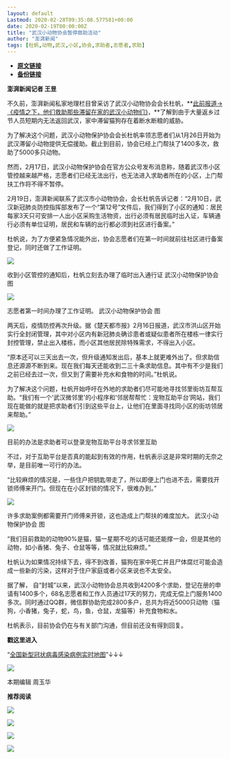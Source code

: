 ```yaml
---
layout: default
Lastmod: 2020-02-28T09:35:08.577581+00:00
date: 2020-02-19T00:00:00Z
title: "武汉小动物协会暂停救助活动"
author: "澎湃新闻"
tags: [杜帆,动物,武汉,小区,协会,求助者,志愿者,求助]
---
```


* [**原文链接**](http://mp.weixin.qq.com/s?__biz=MjM5MzI5NTU3MQ==&mid=2651586761&idx=3&sn=14026ddaedb8a16fc8fc93c02b089b9e&chksm=bd619d758a1614634000addd036d01681ac12cca57c4623ba5ccfd21081dfb7a30f1f2e19c19#rd)
* [**备份链接**](http://archive.today/weYkG)


**澎湃新闻记者 王昱**

  

不久前，澎湃新闻私家地理栏目曾采访了武汉小动物协会会长杜帆，**[此前报道→《疫情之下，他们救助那些滞留在家的武汉小动物们》](https://www.thepaper.cn/newsDetail_forward_5761909)，**了解到由于大量返乡过节人员短期内无法返回武汉，家中滞留猫狗存在着断水断粮的威胁。

  

为了解决这个问题，武汉小动物保护协会会长杜帆率领志愿者们从1月26日开始为武汉滞留小动物提供无偿援助。截止到目前，协会已经上门帮扶了1400多次，救助了5000多只动物。

然而，2月17日，武汉小动物保护协会在官方公众号发布消息称，随着武汉市小区管控越来越严格，志愿者们已经无法出行，也无法进入求助者所在的小区，上门帮扶工作将不得不暂停。

2月19日，澎湃新闻联系了武汉市小动物协会，会长杜帆告诉记者：“2月10日，武汉新冠肺炎防控指挥部发布了一个“第12号”文件后，我们得到了小区的通知：居民每家3天只可安排一人出小区采购生活物资，出行必须有居民临时出入证，车辆通行必须有单位证明，居民和车辆的出行都必须到社区进行备案。”

杜帆说，为了方便紧急情况能外出，协会志愿者们在第一时间就前往社区进行备案登记，同时还做了工作证明。

  

![](/images/post/f298101a105bfdff065d738e041c8320.jpg)

收到小区管控的通知后，杜帆立刻去办理了临时出入通行证 武汉小动物保护协会 图

  

![](/images/post/9b41b484fa16467fc69121e63a4cf1e7.jpg)

志愿者第一时间办理了工作证明。 武汉小动物保护协会 图  
  

两天后，疫情防控再次升级。据《楚天都市报》2月16日报道，武汉市洪山区开始实行全封闭管理，其中对小区内有新冠肺炎确诊患者或疑似患者所在楼栋一律实行封控管理，禁止出入楼栋，而小区其他居民除特殊需求，不得出入小区。

“原本还可以三天出去一次，但升级通知发出后，基本上就更难外出了。但求助信息还源源不断到来。现在我们每天还能收到二三十条求助信息。其中有不少是我们之前已经去过一次，但又到了需要补充水和食物的时间。”杜帆说。

为了解决这个问题，杜帆开始呼吁在外地的求助者们尽可能地寻找邻里街坊互帮互助。“我们有一个'武汉微邻里'的小程序和‘邻居帮帮忙：宠物互助平台’网站，我们现在能做的就是把求助者们引到这些平台上，让他们在里面寻找同小区的街坊领居来帮助。”

  

![](/images/post/9ef80d7fd3721ed638b582f0bd44f658.jpg)

目前的办法是求助者可以登录宠物互助平台寻求邻里互助  
  

不过，对于互助平台是否真的能起到有效的作用，杜帆表示这是非常时期的无奈之举，是目前唯一可行的办法。

“比较麻烦的情况是，一些住户把钥匙带走了，所以即便上门也进不去，需要找开锁师傅来开门。但现在在小区封锁的情况下，很难办到。”

  

![](/images/post/c3ae71dc7dc35632ccd45207c645aa98.jpg)

许多求助案例都需要开门师傅来开锁，这也造成上门帮扶的难度加大。 武汉小动物保护协会 图  
  

“我们目前救助的动物90%是猫，猫一星期不吃的话可能还能撑一会，但是其他的动物，如小香猪、兔子、仓鼠等等，情况就比较麻烦。”

杜帆认为如果情况持续下去，得不到改善，猫狗在家中死亡并且尸体腐烂可能会造成一些新的污染，这样对于住户家庭或者小区来说也不太安全。

据了解， 自“封城”以来，武汉小动物协会总共收到4200多个求助，登记在册的申请有1400多个，68名志愿者和工作人员通过17天的努力，完成无偿上门服务1400多次。同时通过QQ群，微信群协助完成2800多户，总共为将近5000只动物（猫狗，小香猪，兔子，蛇，鸟，鱼，仓鼠，龙猫等）补充食物和水。

杜帆表示，目前协会仍在与有关部门沟通，但目前还没有得到回复。

  

**戳这里进入**

“[全国新型冠状病毒感染病例实时地图](http://projects.thepaper.cn/thepaper-cases/839studio/feiyan/)”↓↓↓

[![](/images/post/15a4bc01c19b9e56f61d4f79069e4c63.jpg)](http://projects.thepaper.cn/thepaper-cases/839studio/feiyan/)

  

本期编辑 周玉华  

  

**推荐阅读**

  

[![](/images/post/6c8a6322a108bdcfa23942f4ea70d6f8.jpg)](http://mp.weixin.qq.com/s?__biz=MjM5MzI5NTU3MQ==&mid=2651582049&idx=2&sn=d4e0bd334eaf5e0e31378f3c03039b0c&chksm=bd6673dd8a11facb3944ac9acda5c255a363f1e0063d1eb68d0bffd93b036eeb5ec93575ad6e&scene=21#wechat_redirect)

[![](/images/post/d9b2979523c085a8e87ed5b7376db19d.jpg)](http://mp.weixin.qq.com/s?__biz=MjM5MzI5NTU3MQ==&mid=2651582994&idx=1&sn=17a647fb138df32092f2e3e8bda9f32c&chksm=bd666fae8a11e6b8de57273e6555d29b3caeab1cc387b3acaa860b49e8cafe52b3a8cb2d37db&scene=21#wechat_redirect)

[![](/images/post/65c5c2be42482f1d7439c715bea9218c.jpg)](http://mp.weixin.qq.com/s?__biz=MjM5MzI5NTU3MQ==&mid=2651581366&idx=1&sn=c530e7b9f67d0752b8ba5883493c6cd3&chksm=bd66760a8a11ff1cf31bfd533425b24cbef9f8ce43830f2e5087bd4954d97311adeb3f9e4791&scene=21#wechat_redirect)

![](/images/post/faa036129172f4ba4cb775ad946d1eff.jpg)

